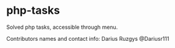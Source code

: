# php-tasks

Solved php tasks, accessible through menu.

Contributors names and contact info:
Darius Ruzgys
@Dariusr111
